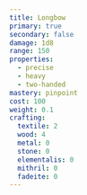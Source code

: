 ```yaml
---
title: Longbow
primary: true
secondary: false
damage: 1d8
range: 150
properties:
  - precise
  - heavy
  - two-handed
mastery: pinpoint
cost: 100
weight: 0.1
crafting:
  textile: 2
  wood: 4
  metal: 0
  stone: 0
  elementalis: 0
  mithril: 0
  fadeite: 0
---
```

